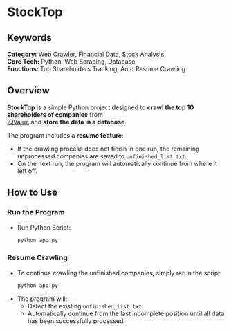 # StockTop

## Keywords
**Category:** Web Crawler, Financial Data, Stock Analysis  
**Core Tech:** Python, Web Scraping, Database  
**Functions:** Top Shareholders Tracking, Auto Resume Crawling

## Overview
**StockTop** is a simple Python project designed to **crawl the top 10 shareholders of companies** from  
[IQValue](https://www.iqvalue.com/Frontend/stock/) and **store the data in a database**.  

The program includes a **resume feature**:  
- If the crawling process does not finish in one run, the remaining unprocessed companies are saved to `unfinished_list.txt`.  
- On the next run, the program will automatically continue from where it left off.

## How to Use

### **Run the Program**
- Run Python Script:
  ```bash
  python app.py

### **Resume Crawling**
- To continue crawling the unfinished companies, simply rerun the script:
  ```bash
  python app.py
- The program will:
  -  Detect the existing `unfinished_list.txt`.
  -  Automatically continue from the last incomplete position until all data has been successfully processed.
